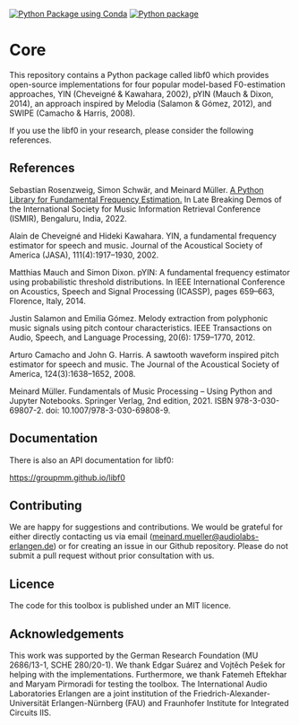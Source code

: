 [![Python Package using Conda](https://github.com/groupmm/libf0/actions/workflows/test_conda.yml/badge.svg)](https://github.com/groupmm/libf0/actions/workflows/test_conda.yml)
[![Python package](https://github.com/groupmm/libf0/actions/workflows/test_pip.yml/badge.svg)](https://github.com/groupmm/libf0/actions/workflows/test_pip.yml)


# Core

This repository contains a Python package called libf0 which provides open-source  implementations for four popular model-based F0-estimation approaches, YIN (Cheveigné & Kawahara, 2002), pYIN (Mauch & Dixon, 2014), an approach inspired by Melodia (Salamon & Gómez, 2012), and SWIPE (Camacho & Harris, 2008).

If you use the libf0 in your research, please consider the following references.

## References

Sebastian Rosenzweig, Simon Schwär, and Meinard Müller.
[A Python Library for Fundamental Frequency Estimation.](https://archives.ismir.net/ismir2022/latebreaking/000003.pdf)
In Late Breaking Demos of the International Society for Music Information Retrieval Conference (ISMIR), Bengaluru, India, 2022.

Alain de Cheveigné and Hideki Kawahara.
YIN, a fundamental frequency estimator for speech and music. Journal of the Acoustical Society of America (JASA), 111(4):1917–1930, 2002.

Matthias Mauch and Simon Dixon.
pYIN: A fundamental frequency estimator using probabilistic threshold distributions. In IEEE International Conference on Acoustics, Speech and Signal Processing (ICASSP), pages 659–663, Florence, Italy, 2014.

Justin Salamon and Emilia Gómez.
Melody extraction from polyphonic music signals using pitch contour characteristics. IEEE Transactions on Audio, Speech, and Language Processing, 20(6):
1759–1770, 2012.

Arturo Camacho and John G. Harris.
A sawtooth waveform inspired pitch estimator for speech and music. The Journal of the Acoustical Society of America, 124(3):1638–1652, 2008.

Meinard Müller. Fundamentals of Music Processing – Using Python and Jupyter Notebooks. Springer Verlag, 2nd edition, 2021. ISBN 978-3-030-69807-2. doi: 10.1007/978-3-030-69808-9.

## Documentation
There is also an API documentation for libf0:

https://groupmm.github.io/libf0

## Contributing

We are happy for suggestions and contributions. We would be grateful for either directly contacting us via email (meinard.mueller@audiolabs-erlangen.de) or for creating an issue in our Github repository. Please do not submit a pull request without prior consultation with us.

## Licence

The code for this toolbox is published under an MIT licence.

## Acknowledgements

This work was supported by the German Research Foundation (MU 2686/13-1, SCHE 280/20-1). We thank Edgar Suárez and Vojtěch Pešek for helping with the implementations. Furthermore, we thank Fatemeh Eftekhar and Maryam Pirmoradi for testing the toolbox. The International Audio Laboratories Erlangen are a joint institution of the Friedrich-Alexander-Universität Erlangen-Nürnberg (FAU) and Fraunhofer Institute for Integrated Circuits IIS.
